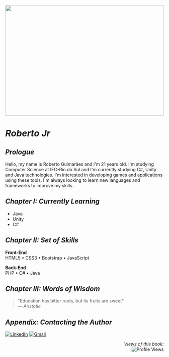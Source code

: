 <div align="center">
  <img src="https://i.imgur.com/y868o5W.gif" width="100%" height="350px" />
</div>

# *Roberto Jr*

## *Prologue*

Hello, my name is Roberto Guimarães and I'm 21 years old. I'm studying Computer Science at IFC-Rio do Sul and I'm currently studying C#, Unity and Java technologies. I'm interested in developing games and applications using these tools. I'm always looking to learn new languages ​​and frameworks to improve my skills.

## *Chapter I: Currently Learning*

- Java
- Unity
- C#

## *Chapter II: Set of Skills*

**Front-End**  
HTML5 • CSS3 • Bootstrap • JavaScript

**Back-End**  
PHP • C# • Java

## *Chapter III: Words of Wisdom*

> "Education has bitter roots, but its fruits are sweet"  
> — *Aristotle*

## *Appendix: Contacting the Author*

[![LinkedIn](https://img.shields.io/badge/linkedin-%231E77B5.svg?&style=for-the-badge&logo=linkedin&logoColor=white)](https://linkedin.com/in/roberto-guimarães-8156a5257)
[![Gmail](https://img.shields.io/badge/-Gmail-%23333?style=for-the-badge&logo=gmail&logoColor=white)](mailto:robertomep7@gmail.com)

<div align="right">
  <i>Views of this book: </i>
  <br>
  <img src="https://komarev.com/ghpvc/?username=RSaintJr&&style=flat-square" alt="Profile Views" />
</div>
